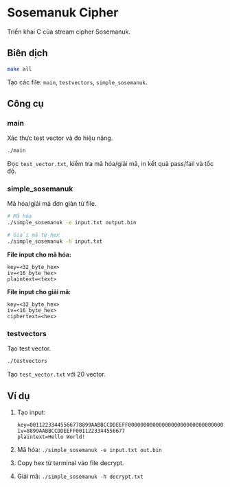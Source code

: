 # Sosemanuk Cipher

Triển khai C của stream cipher Sosemanuk.

## Biên dịch

```bash
make all
```

Tạo các file: `main`, `testvectors`, `simple_sosemanuk`.

## Công cụ

### main
Xác thực test vector và đo hiệu năng.

```bash
./main
```

Đọc `test_vector.txt`, kiểm tra mã hóa/giải mã, in kết quả pass/fail và tốc độ.

### simple_sosemanuk
Mã hóa/giải mã đơn giản từ file.

```bash
# Mã hóa
./simple_sosemanuk -e input.txt output.bin

# Giải mã từ hex
./simple_sosemanuk -h input.txt
```

**File input cho mã hóa:**
```
key=<32_byte_hex>
iv=<16_byte_hex>
plaintext=<text>
```

**File input cho giải mã:**
```
key=<32_byte_hex>
iv=<16_byte_hex>
ciphertext=<hex>
```

### testvectors
Tạo test vector.

```bash
./testvectors
```

Tạo `test_vector.txt` với 20 vector.

## Ví dụ

1. Tạo input:
   ```
   key=00112233445566778899AABBCCDDEEFF00000000000000000000000000000000
   iv=8899AABBCCDDEEFF0011223344556677
   plaintext=Hello World!
   ```

2. Mã hóa: `./simple_sosemanuk -e input.txt out.bin`

3. Copy hex từ terminal vào file decrypt.

4. Giải mã: `./simple_sosemanuk -h decrypt.txt`
